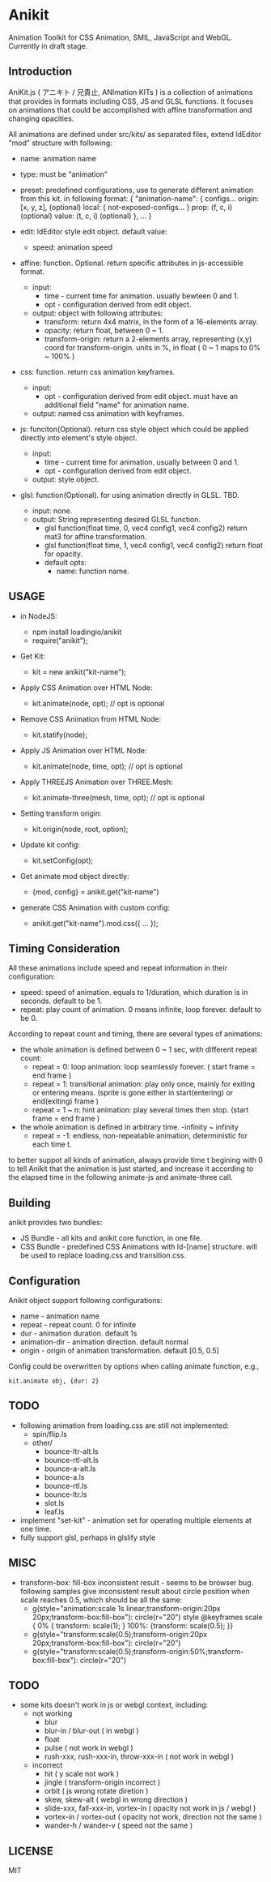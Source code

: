 # Anikit

Animation Toolkit for CSS Animation, SMIL, JavaScript and WebGL. Currently in draft stage.


## Introduction

AniKit.js ( アニキト / 兄貴止, ANImation KITs ) is a collection of animations that provides in formats including CSS, JS and GLSL functions. It focuses on animations that could be accomplished with affine transformation and changing opacities.

All animations are defined under src/kits/ as separated files, extend ldEditor "mod" structure with following:

 * name: animation name
 * type: must be "animation"
 * preset: predefined configurations, use to generate different animation from this kit. in following format:
   {
     "animation-name": {
       configs...
       origin: [x, y, z], (optional)
       local: { not-exposed-configs... }
       prop: (f, c, i)  (optional)
       value: (t, c, i) (optional)
     }, ...
   }
 * edit: ldEditor style edit object. default value:
   - speed: animation speed
   
 * affine: function. Optional. return specific attributes in js-accessible format.
   - input:
     - time - current time for animation. usually bewteen 0 and 1.
     - opt - configuration derived from edit object.
   - output: object with following attributes:
     - transform: return 4x4 matrix, in the form of a 16-elements array.
     - opacity: return float, between 0 ~ 1.
     - transform-origin: return a 2-elements array, representing (x,y) coord for transform-origin.
       units in %, in float ( 0 ~ 1 maps to 0% ~ 100% )

 * css: function. return css animation keyframes.
   - input:
     - opt - configuration derived from edit object. must have an additional field "name" for animation name.
   - output: named css animation with keyframes.

 * js: funciton(Optional). return css style object which could be applied directly into element's style object.
   - input:
     - time - current time for animation. usually between 0 and 1.
     - opt - configuration derived from edit object.
   - output: style object.

 * glsl: function(Optional). for using animation directly in GLSL. TBD.
   - input: none.
   - output: String representing desired GLSL function.
     - glsl function(float time, 0, vec4 config1, vec4 config2) return mat3 for affine transformation.
     - glsl function(float time, 1, vec4 config1, vec4 config2) return float for opacity.
     - default opts:
       * name: function name.

## USAGE

 * in NodeJS:
   - npm install loadingio/anikit
   - require("anikit");

 * Get Kit:
   - kit = new anikit("kit-name");

 * Apply CSS Animation over HTML Node:
   - kit.animate(node, opt); // opt is optional

 * Remove CSS Animation from HTML Node:
   - kit.statify(node); 

 * Apply JS Animation over HTML Node:
   - kit.animate(node, time, opt); // opt is optional

 * Apply THREEJS Animation over THREE.Mesh:
   - kit.animate-three(mesh, time, opt); // opt is optional

 * Setting transform origin:
   - kit.origin(node, root, option);

 * Update kit config:
   - kit.setConfig(opt);

 * Get animate mod object directly:
   - {mod, config} = anikit.get("kit-name")

 * generate CSS Animation with custom config:
   - anikit.get("kit-name").mod.css({ ... });

## Timing Consideration

All these animations include speed and repeat information in their configuration:
  * speed: speed of animation. equals to 1/duration, which duration is in seconds. default to be 1.
  * repeat: play count of animation. 0 means infinite, loop forever. default to be 0.

According to repeat count and timing, there are several types of animations:
 * the whole animation is defined between 0 ~ 1 sec, with different repeat count:
   * repeat = 0: loop animation: loop seamlessly forever. ( start frame = end frame )
   * repeat = 1: transitional animation: play only once, mainly for exiting or entering means. (sprite is gone either in start(entering) or end(exiting) frame )
   * repeat = 1 ~ n: hint animation: play several times then stop. (start frame = end frame )
 * the whole animation is defined in arbitrary time. -infinity ~ infinity
   * repeat = -1: endless, non-repeatable animation, deterministic for each time t.

to better suppot all kinds of animation, always provide time t begining with 0 to tell Anikit that the animation is just started, and increase it according to the elapsed time in the following animate-js and animate-three call.

## Building

anikit provides two bundles:
 * JS Bundle - all kits and anikit core function, in one file.
 * CSS Bundle - predefined CSS Animations with ld-[name] structure. will be used to replace loading.css and transition.css.


## Configuration

Anikit object support following configurations:

 * name - animation name
 * repeat - repeat count. 0 for infinite
 * dur - animation duration. default 1s
 * animation-dir - animation direction. default normal
 * origin - origin of animation transformation. default [0.5, 0.5]

Config could be overwritten by options when calling animate function, e.g.,

`
    kit.animate obj, {dur: 2}
`


## TODO

 * following animation from loading.css are still not implemented:
   - spin/flip.ls
   - other/
     - bounce-ltr-alt.ls
     - bounce-rtl-alt.ls
     - bounce-a-alt.ls
     - bounce-a.ls
     - bounce-rtl.ls
     - bounce-ltr.ls
     - slot.ls
     - leaf.ls
 * implement "set-kit" - animation set for operating multiple elements at one time.
 * fully support glsl, perhaps in glslify style


## MISC

 * transform-box: fill-box inconsistent result - seems to be browser bug. 
   following samples give inconsistent result about circle position when scale reaches 0.5, which should be all the same:
   - g(style="animation:scale 1s linear;transform-origin:20px 20px;transform-box:fill-box"): circle(r="20")
     style @keyframes scale { 0% { transform: scale(1); } 100%: {transform: scale(0.5); }}
   - g(style="transform:scale(0.5);transform-origin:20px 20px;transform-box:fill-box"): circle(r="20")
   - g(style="transform:scale(0.5);transform-origin:50%;transform-box:fill-box"): circle(r="20")


## TODO

 * some kits doesn't work in js or webgl context, including:
   - not working
     - blur
     - blur-in / blur-out ( in webgl )
     - float
     - pulse ( not work in webgl )
     - rush-xxx, rush-xxx-in, throw-xxx-in ( not work in webgl )
   - incorrect
     - hit ( y scale not work )
     - jingle ( transform-origin incorrect )
     - orbit ( js wrong rotate diretion )
     - skew, skew-alt ( webgl in wrong direction )
     - slide-xxx, fall-xxx-in, vortex-in ( opacity not work in js / webgl )
     - vortex-in / vortex-out ( opacity not work, direction not the same )
     - wander-h / wander-v ( speed not the same )


## LICENSE

MIT
